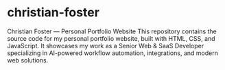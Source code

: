 # christian-foster
Christian Foster — Personal Portfolio Website  This repository contains the source code for my personal portfolio website, built with HTML, CSS, and JavaScript.  It showcases my work as a Senior Web &amp; SaaS Developer specializing in AI-powered workflow automation, integrations,  and modern web solutions. 
